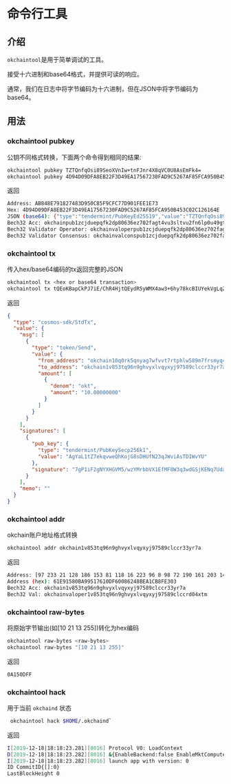 <!---
order: 2
--->

# 命令行工具

## 介绍

`okchaintool`是用于简单调试的工具。

接受十六进制和base64格式，并提供可读的响应。

通常，我们在日志中将字节编码为十六进制，但在JSON中将字节编码为base64。

## 用法

### okchaintool pubkey
公钥不同格式转换，下面两个命令得到相同的结果:
```bash
okchaintool pubkey TZTQnfqOsi89SeoXVnIw+tnFJnr4X8qVC0U8AsEmFk4=
okchaintool pubkey 4D94D09DFA8EB22F3D49EA17567230FAD9C5267AF85FCA950B453C02C126164E
  ```
返回
```bash
Address: AB848E791827483D950C85F9CFC77D901FEE1E73
Hex: 4D94D09DFA8EB22F3D49EA17567230FAD9C5267AF85FCA950B453C02C126164E
JSON (base64): {"type":"tendermint/PubKeyEd25519","value":"TZTQnfqOsi89SeoXVnIw+tnFJnr4X8qVC0U8AsEmFk4="}
Bech32 Acc: okchainpub1zcjduepqfk2dp80636ez702fagt4vu3sltvu2fn6lp0u49gtg57q9sfxze8qekanju
Bech32 Validator Operator: okchainvaloperpub1zcjduepqfk2dp80636ez702fagt4vu3sltvu2fn6lp0u49gtg57q9sfxze8qzrmxpe
Bech32 Validator Consensus: okchainvalconspub1zcjduepqfk2dp80636ez702fagt4vu3sltvu2fn6lp0u49gtg57q9sfxze8q0fuqw3
```

### okchaintool tx

传入hex/base64编码的tx返回完整的JSON

```bash
okchaintool tx <hex or base64 transaction>
okchaintool tx tQEoKBapCkPJ7iE/ChR4HjtQEydR5yWMX4aw3+6hy78kcBIUYekVgLqZUXYQ32AIYki+ocuP4wMaEQoDb2tiEgoxMDAwMDAwMDAwEmoKJuta6YchAgYaL1tZ7ekqvweQhKojG8sDHUfN23qJWviAsTDIWvYUEkDuA/WIXaA1hccZUzn/DNgytttVfUR8wXxberfB0ZKMoQ2rtR1p/le4wl066D1SRR9xuTs0iBeVxzwgoEFdfbeW
```

返回

```json
{
  "type": "cosmos-sdk/StdTx",
  "value": {
    "msg": [
      {
        "type": "token/Send",
        "value": {
          "from_address": "okchain10q0rk5qnyag7wfvvt7rtphlw589m7frsmyq4ya",
          "to_address": "okchain1v853tq96n9ghvyxlvqyxyj97589clccr33yr7a",
          "amount": [
            {
              "denom": "okt",
              "amount": "10.00000000"
            }
          ]
        }
      }
    ],
    "signatures": [
      {
        "pub_key": {
          "type": "tendermint/PubKeySecp256k1",
          "value": "AgYaL1tZ7ekqvweQhKojG8sDHUfN23qJWviAsTDIWvYU"
        },
        "signature": "7gP1iF2gNYXHGVM5/wzYMrbbVX1EfMF8W3q3wdGSjKENq7Udaf5XuMJdOug9UkUfcbk7NIgXlcc8IKBBXX23lg=="
      }
    ],
    "memo": ""
  }
}
```

### okchaintool addr
okchain账户地址格式转换
```bash
okchaintool addr okchain1v853tq96n9ghvyxlvqyxyj97589clccr33yr7a
  ```

返回

```bash
Address: [97 233 21 128 186 153 81 118 16 223 96 8 98 72 190 161 203 143 227 3]
Address (hex): 61E91580BA99517610DF60086248BEA1CB8FE303
Bech32 Acc: okchain1v853tq96n9ghvyxlvqyxyj97589clccr33yr7a
Bech32 Val: okchainvaloper1v853tq96n9ghvyxlvqyxyj97589clccrd04xtm
```

### okchaintool raw-bytes

将原始字节输出(如[10 21 13 255])转化为hex编码

```bash
okchaintool raw-bytes <raw-bytes>
okchaintool raw-bytes "[10 21 13 255]"
```
返回
```bash
0A150DFF
```


### okchaintool hack

用于当前 `okchaind` 状态
```bash
 okchaintool hack $HOME/.okchaind` 
 ```

返回

```bash
I[2019-12-18|18:18:23.281][8016] Protocol V0: LoadContext
D[2019-12-18|18:18:23.282][8016] &{EnableBackend:false EnableMktCompute:false LogSQL:false CleanUpsKeptDays:map[kline_m1:120 kline_m3:120 kline_m5:120] CleanUpsTime:00:00:00 OrmEngine:{EngineType:sqlite3 ConnectStr:/Users/hanxueyang/.okchaind/data/sqlite3/backend.sqlite3}}
I[2019-12-18|18:18:23.282][8016] launch app with version: 0
ID CommitID{[]:0}
LastBlockHeight 0
```
